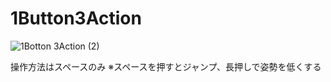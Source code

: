 # 1Button3Action
![1Botton 3Action (2)](https://github.com/Iketerumanato/1Button3Action/assets/74332407/532ad496-09b8-40ff-bf6e-b70000bf157a)

操作方法はスペースのみ
※スペースを押すとジャンプ、長押しで姿勢を低くする
